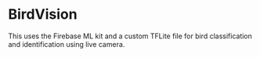 # BirdVision
This uses the Firebase ML kit and a custom TFLite file for bird classification and identification using live camera.
